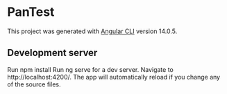 # PanTest

This project was generated with [Angular CLI](https://github.com/angular/angular-cli) version 14.0.5.

## Development server

Run npm install Run ng serve for a dev server. Navigate to http://localhost:4200/. The app will automatically reload if you change any of the source files.

